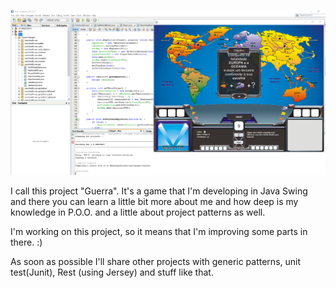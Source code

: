 ![alt text](./Images/image_war.png "results")

I call this project "Guerra". 
It's a game that I'm developing in Java Swing and there you can learn a little bit more about me 
and how deep is my knowledge in P.O.O. and a little about project patterns as well.

I'm working on this project, so it means that I'm improving some parts in there. :)

As soon as possible I'll share other projects with generic patterns, unit test(Junit), 
Rest (using Jersey) and stuff like that. 
